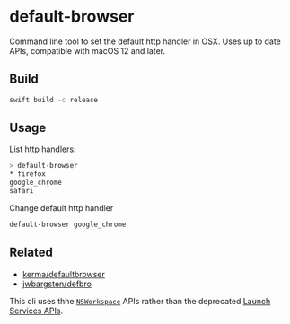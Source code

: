 # default-browser

Command line tool to set the default http handler in OSX.
Uses up to date APIs, compatible with macOS 12 and later.

## Build

```sh
swift build -c release
```

## Usage

List http handlers:

```sh
> default-browser
* firefox
google_chrome
safari
```

Change default http handler

```sh
default-browser google_chrome
```

## Related

- [kerma/defaultbrowser](https://github.com/kerma/defaultbrowser)
- [jwbargsten/defbro](https://github.com/jwbargsten/defbro)

This cli uses thhe [`NSWorkspace`](https://developer.apple.com/documentation/appkit/nsworkspace) APIs rather than the deprecated [Launch Services APIs](https://developer.apple.com/documentation/coreservices/launch_services).
